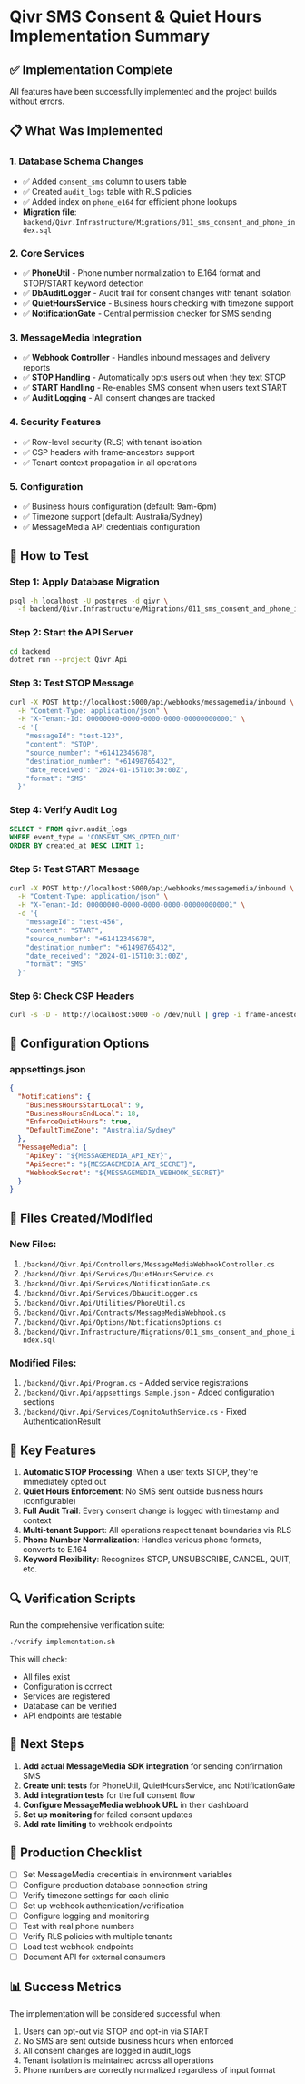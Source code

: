 # Qivr SMS Consent & Quiet Hours Implementation Summary

## ✅ Implementation Complete

All features have been successfully implemented and the project builds without errors.

## 📋 What Was Implemented

### 1. **Database Schema Changes**
- ✅ Added `consent_sms` column to users table
- ✅ Created `audit_logs` table with RLS policies
- ✅ Added index on `phone_e164` for efficient phone lookups
- **Migration file**: `backend/Qivr.Infrastructure/Migrations/011_sms_consent_and_phone_index.sql`

### 2. **Core Services**
- ✅ **PhoneUtil** - Phone number normalization to E.164 format and STOP/START keyword detection
- ✅ **DbAuditLogger** - Audit trail for consent changes with tenant isolation
- ✅ **QuietHoursService** - Business hours checking with timezone support
- ✅ **NotificationGate** - Central permission checker for SMS sending

### 3. **MessageMedia Integration**
- ✅ **Webhook Controller** - Handles inbound messages and delivery reports
- ✅ **STOP Handling** - Automatically opts users out when they text STOP
- ✅ **START Handling** - Re-enables SMS consent when users text START
- ✅ **Audit Logging** - All consent changes are tracked

### 4. **Security Features**
- ✅ Row-level security (RLS) with tenant isolation
- ✅ CSP headers with frame-ancestors support
- ✅ Tenant context propagation in all operations

### 5. **Configuration**
- ✅ Business hours configuration (default: 9am-6pm)
- ✅ Timezone support (default: Australia/Sydney)
- ✅ MessageMedia API credentials configuration

## 🧪 How to Test

### Step 1: Apply Database Migration
```bash
psql -h localhost -U postgres -d qivr \
  -f backend/Qivr.Infrastructure/Migrations/011_sms_consent_and_phone_index.sql
```

### Step 2: Start the API Server
```bash
cd backend
dotnet run --project Qivr.Api
```

### Step 3: Test STOP Message
```bash
curl -X POST http://localhost:5000/api/webhooks/messagemedia/inbound \
  -H "Content-Type: application/json" \
  -H "X-Tenant-Id: 00000000-0000-0000-0000-000000000001" \
  -d '{
    "messageId": "test-123",
    "content": "STOP",
    "source_number": "+61412345678",
    "destination_number": "+61498765432",
    "date_received": "2024-01-15T10:30:00Z",
    "format": "SMS"
  }'
```

### Step 4: Verify Audit Log
```sql
SELECT * FROM qivr.audit_logs 
WHERE event_type = 'CONSENT_SMS_OPTED_OUT' 
ORDER BY created_at DESC LIMIT 1;
```

### Step 5: Test START Message
```bash
curl -X POST http://localhost:5000/api/webhooks/messagemedia/inbound \
  -H "Content-Type: application/json" \
  -H "X-Tenant-Id: 00000000-0000-0000-0000-000000000001" \
  -d '{
    "messageId": "test-456",
    "content": "START",
    "source_number": "+61412345678",
    "destination_number": "+61498765432",
    "date_received": "2024-01-15T10:31:00Z",
    "format": "SMS"
  }'
```

### Step 6: Check CSP Headers
```bash
curl -s -D - http://localhost:5000 -o /dev/null | grep -i frame-ancestors
```

## 🔧 Configuration Options

### appsettings.json
```json
{
  "Notifications": {
    "BusinessHoursStartLocal": 9,
    "BusinessHoursEndLocal": 18,
    "EnforceQuietHours": true,
    "DefaultTimeZone": "Australia/Sydney"
  },
  "MessageMedia": {
    "ApiKey": "${MESSAGEMEDIA_API_KEY}",
    "ApiSecret": "${MESSAGEMEDIA_API_SECRET}",
    "WebhookSecret": "${MESSAGEMEDIA_WEBHOOK_SECRET}"
  }
}
```

## 📁 Files Created/Modified

### New Files:
1. `/backend/Qivr.Api/Controllers/MessageMediaWebhookController.cs`
2. `/backend/Qivr.Api/Services/QuietHoursService.cs`
3. `/backend/Qivr.Api/Services/NotificationGate.cs`
4. `/backend/Qivr.Api/Services/DbAuditLogger.cs`
5. `/backend/Qivr.Api/Utilities/PhoneUtil.cs`
6. `/backend/Qivr.Api/Contracts/MessageMediaWebhook.cs`
7. `/backend/Qivr.Api/Options/NotificationsOptions.cs`
8. `/backend/Qivr.Infrastructure/Migrations/011_sms_consent_and_phone_index.sql`

### Modified Files:
1. `/backend/Qivr.Api/Program.cs` - Added service registrations
2. `/backend/Qivr.Api/appsettings.Sample.json` - Added configuration sections
3. `/backend/Qivr.Api/Services/CognitoAuthService.cs` - Fixed AuthenticationResult

## 🎯 Key Features

1. **Automatic STOP Processing**: When a user texts STOP, they're immediately opted out
2. **Quiet Hours Enforcement**: No SMS sent outside business hours (configurable)
3. **Full Audit Trail**: Every consent change is logged with timestamp and context
4. **Multi-tenant Support**: All operations respect tenant boundaries via RLS
5. **Phone Number Normalization**: Handles various phone formats, converts to E.164
6. **Keyword Flexibility**: Recognizes STOP, UNSUBSCRIBE, CANCEL, QUIT, etc.

## 🔍 Verification Scripts

Run the comprehensive verification suite:
```bash
./verify-implementation.sh
```

This will check:
- All files exist
- Configuration is correct
- Services are registered
- Database can be verified
- API endpoints are testable

## 📝 Next Steps

1. **Add actual MessageMedia SDK integration** for sending confirmation SMS
2. **Create unit tests** for PhoneUtil, QuietHoursService, and NotificationGate
3. **Add integration tests** for the full consent flow
4. **Configure MessageMedia webhook URL** in their dashboard
5. **Set up monitoring** for failed consent updates
6. **Add rate limiting** to webhook endpoints

## 🚀 Production Checklist

- [ ] Set MessageMedia credentials in environment variables
- [ ] Configure production database connection string
- [ ] Verify timezone settings for each clinic
- [ ] Set up webhook authentication/verification
- [ ] Configure logging and monitoring
- [ ] Test with real phone numbers
- [ ] Verify RLS policies with multiple tenants
- [ ] Load test webhook endpoints
- [ ] Document API for external consumers

## 📊 Success Metrics

The implementation will be considered successful when:
1. Users can opt-out via STOP and opt-in via START
2. No SMS are sent outside business hours when enforced
3. All consent changes are logged in audit_logs
4. Tenant isolation is maintained across all operations
5. Phone numbers are correctly normalized regardless of input format
